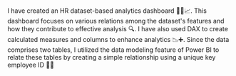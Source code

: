 
I have created an HR dataset-based analytics dashboard 🧑‍💼📈.
This dashboard focuses on various relations among the dataset's features and how they contribute to effective analysis 🔍.
I have also used DAX to create calculated measures and columns to enhance analytics 📉➕.
Since the data comprises two tables, I utilized the data modeling feature of Power BI to relate these tables by creating a simple relationship using a unique key employee ID 🔗🆔
